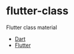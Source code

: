 # flutter-class

Flutter class material

- [Dart](https://github.com/leofds/flutter-class/blob/master/dart/README.md)
- [Flutter](https://github.com/leofds/flutter-class/blob/master/flutter/README.md)
